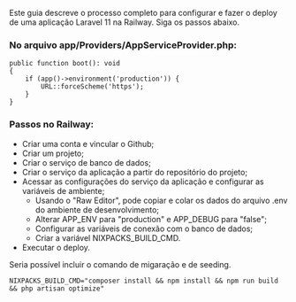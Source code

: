 Este guia descreve o processo completo para configurar e fazer o deploy de uma aplicação Laravel 11 na Railway. Siga os passos abaixo.

### No arquivo app/Providers/AppServiceProvider.php:

```
public function boot(): void
{
    if (app()->environment('production')) {
        URL::forceScheme('https');
    }
}
```

### Passos no Railway:

- Criar uma conta e vincular o Github;
- Criar um projeto;
- Criar o serviço de banco de dados;
- Criar o serviço da aplicação a partir do repositório do projeto;
- Acessar as configurações do serviço da aplicação e configurar as variáveis de ambiente;
    - Usando o "Raw Editor", pode copiar e colar os dados do arquivo .env do ambiente de desenvolvimento;
    - Alterar APP_ENV para "production" e APP_DEBUG para "false";
    - Configurar as variáveis de conexão com o banco de dados;
    - Criar a variável NIXPACKS_BUILD_CMD.
- Executar o deploy.

Seria possível incluir o comando de migaração e de seeding.
  
```
NIXPACKS_BUILD_CMD="composer install && npm install && npm run build && php artisan optimize"
```


